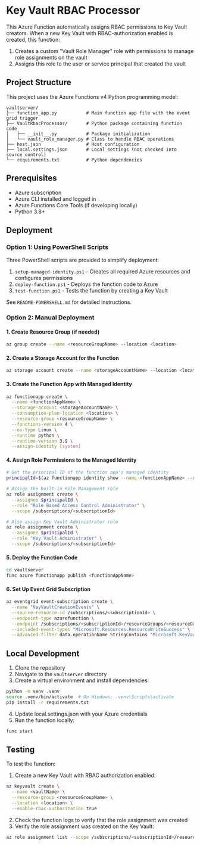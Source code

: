 # Key Vault RBAC Processor

This Azure Function automatically assigns RBAC permissions to Key Vault creators. When a new Key Vault with RBAC-authorization enabled is created, this function:

1. Creates a custom "Vault Role Manager" role with permissions to manage role assignments on the vault
2. Assigns this role to the user or service principal that created the vault

## Project Structure

This project uses the Azure Functions v4 Python programming model:

```
vaultserver/
├── function_app.py           # Main function app file with the event grid trigger
├── VaultRbacProcessor/       # Python package containing function code
│   ├── __init__.py           # Package initialization
│   └── vault_role_manager.py # Class to handle RBAC operations
├── host.json                 # Host configuration
├── local.settings.json       # Local settings (not checked into source control)
└── requirements.txt          # Python dependencies
```

## Prerequisites

- Azure subscription
- Azure CLI installed and logged in
- Azure Functions Core Tools (if developing locally)
- Python 3.8+

## Deployment

### Option 1: Using PowerShell Scripts

Three PowerShell scripts are provided to simplify deployment:

1. `setup-managed-identity.ps1` - Creates all required Azure resources and configures permissions
2. `deploy-function.ps1` - Deploys the function code to Azure
3. `test-function.ps1` - Tests the function by creating a Key Vault

See `README-POWERSHELL.md` for detailed instructions.

### Option 2: Manual Deployment

#### 1. Create Resource Group (if needed)

```bash
az group create --name <resourceGroupName> --location <location>
```

#### 2. Create a Storage Account for the Function

```bash
az storage account create --name <storageAccountName> --location <location> --resource-group <resourceGroupName> --sku Standard_LRS
```

#### 3. Create the Function App with Managed Identity

```bash
az functionapp create \
  --name <functionAppName> \
  --storage-account <storageAccountName> \
  --consumption-plan-location <location> \
  --resource-group <resourceGroupName> \
  --functions-version 4 \
  --os-type Linux \
  --runtime python \
  --runtime-version 3.9 \
  --assign-identity [system]
```

#### 4. Assign Role Permissions to the Managed Identity

```bash
# Get the principal ID of the function app's managed identity
principalId=$(az functionapp identity show --name <functionAppName> --resource-group <resourceGroupName> --query principalId -o tsv)

# Assign the built-in Role Management role 
az role assignment create \
  --assignee $principalId \
  --role "Role Based Access Control Administrator" \
  --scope /subscriptions/<subscriptionId>

# Also assign Key Vault Administrator role
az role assignment create \
  --assignee $principalId \
  --role "Key Vault Administrator" \
  --scope /subscriptions/<subscriptionId>
```

#### 5. Deploy the Function Code

```bash
cd vaultserver
func azure functionapp publish <functionAppName>
```

#### 6. Set Up Event Grid Subscription

```bash
az eventgrid event-subscription create \
  --name "KeyVaultCreationEvents" \
  --source-resource-id /subscriptions/<subscriptionId> \
  --endpoint-type azurefunction \
  --endpoint /subscriptions/<subscriptionId>/resourceGroups/<resourceGroupName>/providers/Microsoft.Web/sites/<functionAppName>/functions/VaultRbacProcessor \
  --included-event-types "Microsoft.Resources.ResourceWriteSuccess" \
  --advanced-filter data.operationName StringContains "Microsoft.KeyVault/vaults/write"
```

## Local Development

1. Clone the repository
2. Navigate to the `vaultserver` directory
3. Create a virtual environment and install dependencies:

```bash
python -m venv .venv
source .venv/bin/activate  # On Windows: .venv\Scripts\activate
pip install -r requirements.txt
```

4. Update local.settings.json with your Azure credentials
5. Run the function locally:

```bash
func start
```

## Testing

To test the function:

1. Create a new Key Vault with RBAC authorization enabled:

```bash
az keyvault create \
  --name <vaultName> \
  --resource-group <resourceGroupName> \
  --location <location> \
  --enable-rbac-authorization true
```

2. Check the function logs to verify that the role assignment was created
3. Verify the role assignment was created on the Key Vault:

```bash
az role assignment list --scope /subscriptions/<subscriptionId>/resourceGroups/<resourceGroupName>/providers/Microsoft.KeyVault/vaults/<vaultName>
``` 